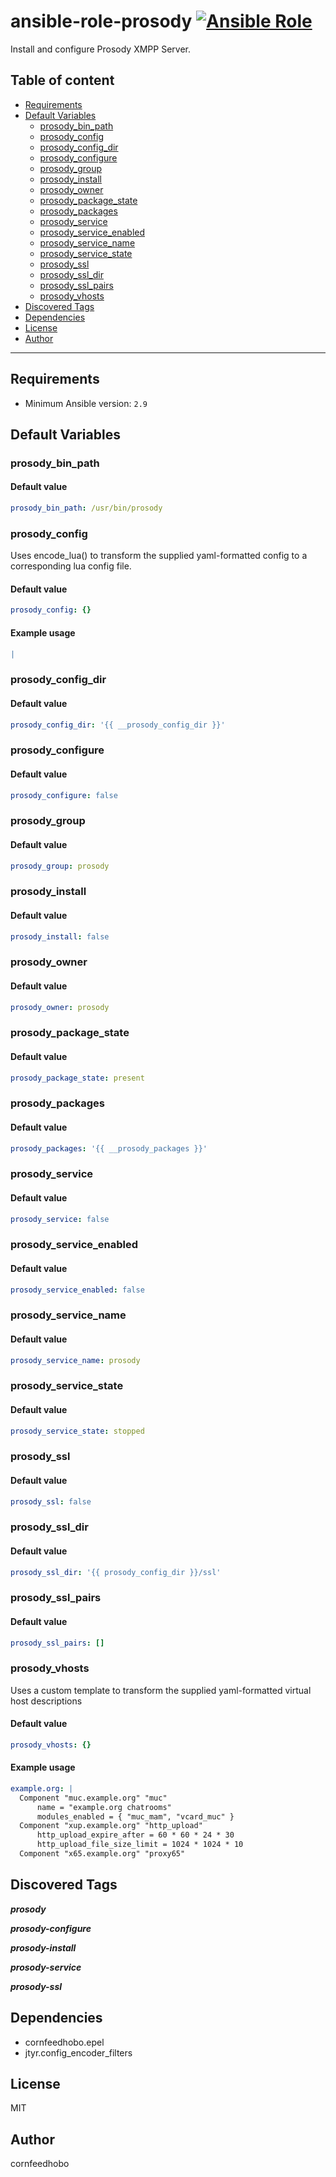 # ansible-role-prosody  [![Ansible Role](https://img.shields.io/ansible/role/d/cornfeedhobo/prosody)](https://galaxy.ansible.com/cornfeedhobo/prosody)

Install and configure Prosody XMPP Server.

## Table of content

- [Requirements](#requirements)
- [Default Variables](#default-variables)
  - [prosody_bin_path](#prosody_bin_path)
  - [prosody_config](#prosody_config)
  - [prosody_config_dir](#prosody_config_dir)
  - [prosody_configure](#prosody_configure)
  - [prosody_group](#prosody_group)
  - [prosody_install](#prosody_install)
  - [prosody_owner](#prosody_owner)
  - [prosody_package_state](#prosody_package_state)
  - [prosody_packages](#prosody_packages)
  - [prosody_service](#prosody_service)
  - [prosody_service_enabled](#prosody_service_enabled)
  - [prosody_service_name](#prosody_service_name)
  - [prosody_service_state](#prosody_service_state)
  - [prosody_ssl](#prosody_ssl)
  - [prosody_ssl_dir](#prosody_ssl_dir)
  - [prosody_ssl_pairs](#prosody_ssl_pairs)
  - [prosody_vhosts](#prosody_vhosts)
- [Discovered Tags](#discovered-tags)
- [Dependencies](#dependencies)
- [License](#license)
- [Author](#author)

---

## Requirements

- Minimum Ansible version: `2.9`

## Default Variables

### prosody_bin_path

#### Default value

```YAML
prosody_bin_path: /usr/bin/prosody
```

### prosody_config

Uses encode_lua() to transform the supplied yaml-formatted config
to a corresponding lua config file.

#### Default value

```YAML
prosody_config: {}
```

#### Example usage

```YAML
|
```

### prosody_config_dir

#### Default value

```YAML
prosody_config_dir: '{{ __prosody_config_dir }}'
```

### prosody_configure

#### Default value

```YAML
prosody_configure: false
```

### prosody_group

#### Default value

```YAML
prosody_group: prosody
```

### prosody_install

#### Default value

```YAML
prosody_install: false
```

### prosody_owner

#### Default value

```YAML
prosody_owner: prosody
```

### prosody_package_state

#### Default value

```YAML
prosody_package_state: present
```

### prosody_packages

#### Default value

```YAML
prosody_packages: '{{ __prosody_packages }}'
```

### prosody_service

#### Default value

```YAML
prosody_service: false
```

### prosody_service_enabled

#### Default value

```YAML
prosody_service_enabled: false
```

### prosody_service_name

#### Default value

```YAML
prosody_service_name: prosody
```

### prosody_service_state

#### Default value

```YAML
prosody_service_state: stopped
```

### prosody_ssl

#### Default value

```YAML
prosody_ssl: false
```

### prosody_ssl_dir

#### Default value

```YAML
prosody_ssl_dir: '{{ prosody_config_dir }}/ssl'
```

### prosody_ssl_pairs

#### Default value

```YAML
prosody_ssl_pairs: []
```

### prosody_vhosts

Uses a custom template to transform the supplied yaml-formatted
virtual host descriptions

#### Default value

```YAML
prosody_vhosts: {}
```

#### Example usage

```YAML
example.org: |
  Component "muc.example.org" "muc"
      name = "example.org chatrooms"
      modules_enabled = { "muc_mam", "vcard_muc" }
  Component "xup.example.org" "http_upload"
      http_upload_expire_after = 60 * 60 * 24 * 30
      http_upload_file_size_limit = 1024 * 1024 * 10
  Component "x65.example.org" "proxy65"
```

## Discovered Tags

**_prosody_**

**_prosody-configure_**

**_prosody-install_**

**_prosody-service_**

**_prosody-ssl_**


## Dependencies

- cornfeedhobo.epel
- jtyr.config_encoder_filters

## License

MIT

## Author

cornfeedhobo
